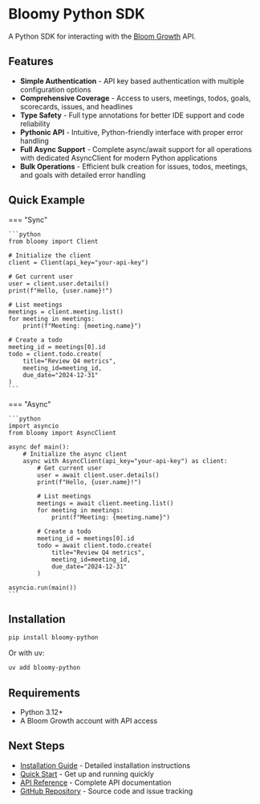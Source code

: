# Bloomy Python SDK

A Python SDK for interacting with the [Bloom Growth](https://www.bloomgrowth.com/) API.

## Features

- **Simple Authentication** - API key based authentication with multiple configuration options
- **Comprehensive Coverage** - Access to users, meetings, todos, goals, scorecards, issues, and headlines
- **Type Safety** - Full type annotations for better IDE support and code reliability
- **Pythonic API** - Intuitive, Python-friendly interface with proper error handling
- **Full Async Support** - Complete async/await support for all operations with dedicated AsyncClient for modern Python applications
- **Bulk Operations** - Efficient bulk creation for issues, todos, meetings, and goals with detailed error handling

## Quick Example

=== "Sync"

    ```python
    from bloomy import Client

    # Initialize the client
    client = Client(api_key="your-api-key")

    # Get current user
    user = client.user.details()
    print(f"Hello, {user.name}!")

    # List meetings
    meetings = client.meeting.list()
    for meeting in meetings:
        print(f"Meeting: {meeting.name}")

    # Create a todo
    meeting_id = meetings[0].id
    todo = client.todo.create(
        title="Review Q4 metrics",
        meeting_id=meeting_id,
        due_date="2024-12-31"
    )
    ```

=== "Async"

    ```python
    import asyncio
    from bloomy import AsyncClient

    async def main():
        # Initialize the async client
        async with AsyncClient(api_key="your-api-key") as client:
            # Get current user
            user = await client.user.details()
            print(f"Hello, {user.name}!")

            # List meetings
            meetings = await client.meeting.list()
            for meeting in meetings:
                print(f"Meeting: {meeting.name}")

            # Create a todo
            meeting_id = meetings[0].id
            todo = await client.todo.create(
                title="Review Q4 metrics",
                meeting_id=meeting_id,
                due_date="2024-12-31"
            )

    asyncio.run(main())
    ```

## Installation

```bash
pip install bloomy-python
```

Or with uv:

```bash
uv add bloomy-python
```

## Requirements

- Python 3.12+
- A Bloom Growth account with API access

## Next Steps

- [Installation Guide](getting-started/installation.md) - Detailed installation instructions
- [Quick Start](getting-started/quickstart.md) - Get up and running quickly
- [API Reference](api/client.md) - Complete API documentation
- [GitHub Repository](https://github.com/franccesco/bloomy-python) - Source code and issue tracking